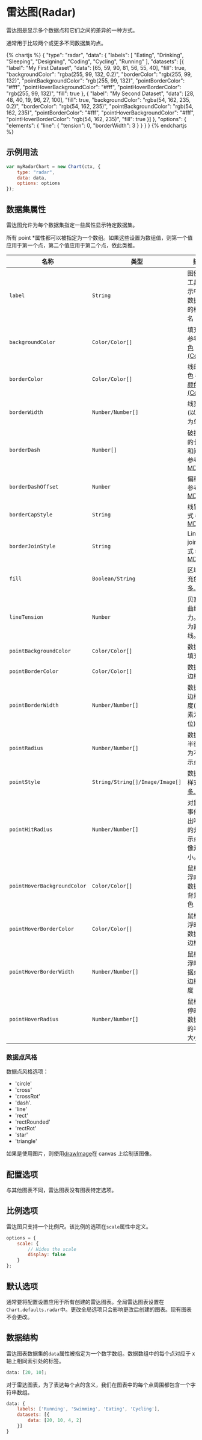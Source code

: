 # 雷达图(Radar)

雷达图是显示多个数据点和它们之间的差异的一种方式。

通常用于比较两个或更多不同数据集的点。

{% chartjs %}
{
    "type": "radar",
    "data": {
        "labels": [
            "Eating",
            "Drinking",
            "Sleeping",
            "Designing",
            "Coding",
            "Cycling",
            "Running"
        ],
        "datasets": [{
            "label": "My First Dataset",
            "data": [65, 59, 90, 81, 56, 55, 40],
            "fill": true,
            "backgroundColor": "rgba(255, 99, 132, 0.2)",
            "borderColor": "rgb(255, 99, 132)",
            "pointBackgroundColor": "rgb(255, 99, 132)",
            "pointBorderColor": "#fff",
            "pointHoverBackgroundColor": "#fff",
            "pointHoverBorderColor": "rgb(255, 99, 132)",
            "fill": true
        }, {
            "label": "My Second Dataset",
            "data": [28, 48, 40, 19, 96, 27, 100],
            "fill": true,
            "backgroundColor": "rgba(54, 162, 235, 0.2)",
            "borderColor": "rgb(54, 162, 235)",
            "pointBackgroundColor": "rgb(54, 162, 235)",
            "pointBorderColor": "#fff",
            "pointHoverBackgroundColor": "#fff",
            "pointHoverBorderColor": "rgb(54, 162, 235)",
            "fill": true
        }]
    },
    "options": {
        "elements": {
            "line": {
                "tension": 0,
                "borderWidth": 3
            }
        }
    }
}
{% endchartjs %}

## 示例用法

```javascript
var myRadarChart = new Chart(ctx, {
	type: "radar",
	data: data,
	options: options
});
```

## 数据集属性

雷达图允许为每个数据集指定一些属性显示特定数据集。

所有 point \*属性都可以被指定为一个数组。如果这些设置为数组值，则第一个值应用于第一个点，第二个值应用于第二个点，依此类推。

| 名称                        | 类型                            | 描述                                                                                                                 |
| --------------------------- | ------------------------------- | -------------------------------------------------------------------------------------------------------------------- |
| `label`                     | `String`                        | 图例和工具提示中的数据集的标签名                                                                                     |
| `backgroundColor`           | `Color/Color[]`                 | 填充色 参考 [颜色(Colors)](../general/colors.md#colors)                                                              |
| `borderColor`               | `Color/Color[]`                 | 线的颜色 参考[颜色(Colors)](../general/colors.md#colors)                                                             |
| `borderWidth`               | `Number/Number[]`               | 线宽度(以像素为单位)                                                                                                 |
| `borderDash`                | `Number[]`                      | 破折号的长度和间距 参考 [MDN](https://developer.mozilla.org/zh-CN/docs/Web/API/CanvasRenderingContext2D/setLineDash) |
| `borderDashOffset`          | `Number`                        | 偏移量 参考 [MDN](https://developer.mozilla.org/zh-CN/docs/Web/API/CanvasRenderingContext2D/lineDashOffset)          |
| `borderCapStyle`            | `String`                        | 线冒样式 参考 [MDN](https://developer.mozilla.org/zh-CN/docs/Web/API/CanvasRenderingContext2D/lineCap)               |
| `borderJoinStyle`           | `String`                        | Line joint 样式 参考 [MDN](https://developer.mozilla.org/zh-CN/docs/Web/API/CanvasRenderingContext2D/lineJoin)       |
| `fill`                      | `Boolean/String`                | 区域填充色 [更多...](#fill)                                                                                          |
| `lineTension`               | `Number`                        | 贝塞尔曲线张力。0 为直线。                                                                                           |
| `pointBackgroundColor`      | `Color/Color[]`                 | 数据点填充色                                                                                                         |
| `pointBorderColor`          | `Color/Color[]`                 | 数据点边框色                                                                                                         |
| `pointBorderWidth`          | `Number/Number[]`               | 数据点边框宽度(以像素为单位)                                                                                         |
| `pointRadius`               | `Number/Number[]`               | 数据点半径。0 为不显示点                                                                                             |
| `pointStyle`                | `String/String[]/Image/Image[]` | 数据点样式 [更多...](#pointStyle)                                                                                    |
| `pointHitRadius`            | `Number/Number[]`               | 对鼠标事件作出响应的非显示点的像素大小。                                                                             |
| `pointHoverBackgroundColor` | `Color/Color[]`                 | 鼠标悬浮时，数据点背景颜色                                                                                           |
| `pointHoverBorderColor`     | `Color/Color[]`                 | 鼠标悬浮时，数据点边框色                                                                                             |
| `pointHoverBorderWidth`     | `Number/Number[]`               | 鼠标悬浮时数据点的边框宽度                                                                                           |
| `pointHoverRadius`          | `Number/Number[]`               | 鼠标悬停时，数据点的半径大小                                                                                         |

### 数据点风格

数据点风格选项：

* 'circle'
* 'cross'
* 'crossRot'
* 'dash'.
* 'line'
* 'rect'
* 'rectRounded'
* 'rectRot'
* 'star'
* 'triangle'

如果是使用图片，则使用[drawImage](https://developer.mozilla.org/en/docs/Web/API/CanvasRenderingContext2D/drawImage)在 canvas 上绘制该图像。

## 配置选项

与其他图表不同，雷达图表没有图表特定选项。

## 比例选项

雷达图只支持一个比例尺。该比例的选项在`scale`属性中定义。

```javascript
options = {
	scale: {
		// Hides the scale
		display: false
	}
};
```

## 默认选项

通常要将配置设置应用于所有创建的雷达图表。全局雷达图表设置在`Chart.defaults.radar`中。更改全局选项只会影响更改后创建的图表。现有图表不会更改。

## 数据结构

雷达图表数据集的`data`属性被指定为一个数字数组。数据数组中的每个点对应于 x 轴上相同索引处的标签。

```javascript
data: [20, 10];
```

对于雷达图表，为了表达每个点的含义，我们在图表中的每个点周围都包含一个字符串数组。

```javascript
data: {
    labels: ['Running', 'Swimming', 'Eating', 'Cycling'],
    datasets: [{
        data: [20, 10, 4, 2]
    }]
}
```
